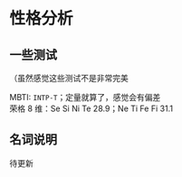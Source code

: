 # 性格分析
## 一些测试
（虽然感觉这些测试不是非常完美

MBTI: `INTP-T`；定量就算了，感觉会有偏差\
荣格 8 维：Se Si Ni Te 28.9；Ne Ti Fe Fi 31.1

## 名词说明
待更新
